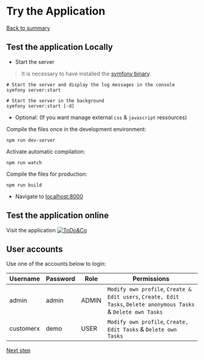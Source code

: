 # Try the Application

[Back to summary](index.md)

## Test the application Locally

* Start the server

>It is necessary to have installed the [symfony binary](https://symfony.com/download).

```shell
# Start the server and display the log messages in the console
symfony server:start
 
# Start the server in the background
symfony server:start [-d]
```

* Optional: (If you want manage external ``css`` & ``javascript`` ressources)

Compile the files once in the development environment:
```npm
npm run dev-server
```

Activate automatic compilation:
```shell
npm run watch
```

Compile the files for production:
```shell
npm run build
```

* Navigate to [localhost:8000](http://localhost:8000)

## Test the application online

Visit the application [![ToDo&Co](https://img.shields.io/badge/ToDo&Co-yellow.svg)](https://todolist.it-bigboss.de/ "Manage your tasks")

## User accounts
Use one of the accounts below to login:

Username   | Password | Role  | Permissions
---------- | -------- | ------| --------
 admin     |   admin  | ADMIN | ``Modify own profile``, ``Create & Edit users``, ``Create, Edit Tasks``, ``Delete anonymous Tasks`` & ``Delete own Tasks``
 customerx |   demo   | USER  | ``Modify own profile``,  ``Create, Edit Tasks`` & ``Delete own Tasks``

[Next step](github-pages/tests.md "Run Tests")
